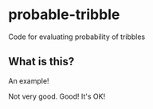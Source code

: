 # probable-tribble
Code for evaluating probability of tribbles

## What is this?

An example!

Not very good. Good! It's OK!
